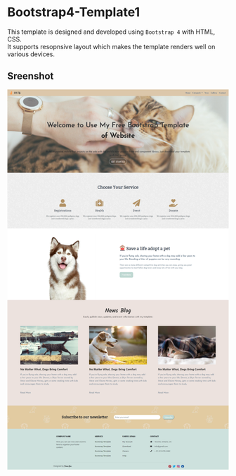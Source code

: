 # Bootstrap4-Template1
This template is designed and developed using `Bootstrap 4` with HTML, CSS.  
It supports resopnsive layout which makes the template renders well on various devices.

## Sreenshot 
![](https://github.com/fanyuR/Bootstrap4-Template1/blob/master/template_screenshot.png)
